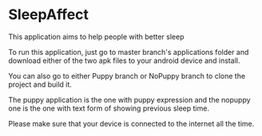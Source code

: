 # SleepAffect

This application aims to help people with better sleep

To run this application, just go to master branch's applications folder and download
either of the two apk files to your android device and install.

You can also go to either Puppy branch or NoPuppy branch to clone the 
project and build it.

The puppy application is the one with puppy expression and the nopuppy one
is the one with text form of showing previous sleep time.

Please make sure that your device is connected to the internet all the time. 
